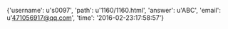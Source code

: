 {'username': u's0097', 'path': u'1160/1160.html', 'answer': u'ABC', 'email': u'471056917@qq.com', 'time': '2016-02-23:17:58:57'}